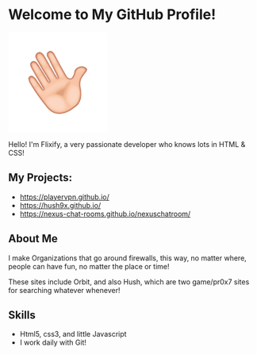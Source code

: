 # Welcome to My GitHub Profile! 
<img src="Assets/wave.gif" alt="waving" width="200"/>

Hello! I'm Flixify, a very passionate developer who knows lots in HTML & CSS!

## My Projects:

- https://playervpn.github.io/
- https://hush9x.github.io/
- https://nexus-chat-rooms.github.io/nexuschatroom/

## About Me

I make Organizations that go around firewalls, this way, no matter where, people can have fun, no matter the place or time!

These sites include Orbit, and also Hush, which are two game/pr0x7 sites for searching whatever whenever!

## Skills

- Html5, css3, and little Javascript
- I work daily with Git! 
